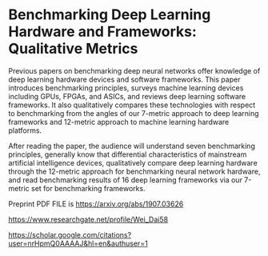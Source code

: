 # Benchmarking Deep Learning Hardware and Frameworks: Qualitative Metrics

Previous papers on benchmarking deep neural networks offer knowledge of deep learning hardware devices and software frameworks. This paper introduces benchmarking principles, surveys machine learning devices including GPUs, FPGAs, and ASICs, and reviews deep learning software frameworks. It also qualitatively compares these technologies with respect to benchmarking from the angles of our 7-metric approach to deep learning frameworks and 12-metric approach to machine learning hardware platforms. 

After reading the paper, the audience will understand seven benchmarking principles, generally know that differential characteristics of mainstream artificial intelligence devices,  qualitatively compare deep learning hardware through the 12-metric approach for benchmarking neural network hardware, and read benchmarking results of 16 deep learning frameworks via our 7-metric set for benchmarking  frameworks.

Preprint PDF FILE is https://arxiv.org/abs/1907.03626

https://www.researchgate.net/profile/Wei_Dai58

https://scholar.google.com/citations?user=nrHpmQ0AAAAJ&hl=en&authuser=1

